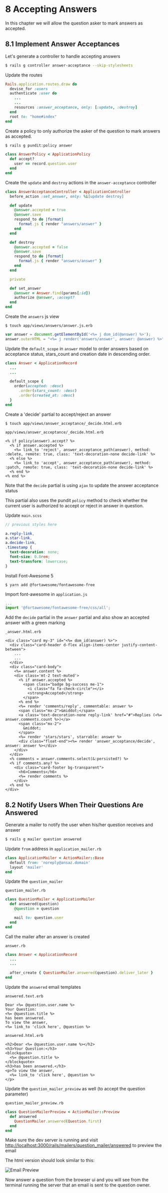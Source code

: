 # 8 Accepting Answers

In this chapter we will allow the question asker to mark answers as accepted.

## 8.1 Implement Answer Acceptances

Let's generate a controller to handle accepting answers

```bash
$ rails g controller answer-acceptance --skip-stylesheets
```

Update the routes

```ruby
Rails.application.routes.draw do
  devise_for :users
  authenticate :user do
    ...
    ...
    resources :answer_acceptance, only: [:update, :destroy]
  end
  root to: "home#index"
end
```

Create a policy to only authorize the asker of the question to mark answers as accepted.

```bash
$ rails g pundit:policy answer
```

```ruby
class AnswerPolicy < ApplicationPolicy
  def accept?
    user == record.question.user
  end
end
```

Create the `update` and `destroy` actions in the `answer-acceptance` controller

```ruby
class AnswerAcceptanceController < ApplicationController
  before_action :set_answer, only: %i[update destroy]

  def update
    @answer.accepted = true
    @answer.save
    respond_to do |format|
      format.js { render "answers/answer" }
    end
  end

  def destroy
    @answer.accepted = false
    @answer.save
    respond_to do |format|
      format.js { render "answers/answer" }
    end
  end

  private

  def set_answer
    @answer = Answer.find(params[:id])
    authorize @answer, :accept?
  end
end
```

Create the `answers` js view

```
$ touch app/views/answers/answer.js.erb
```

```javascript
var answer = document.getElementById('<%= j dom_id(@answer) %>');
answer.outerHTML = "<%= j render('answers/answer', answer: @answer) %>";
```

Update the `default_scope` in `answer` model to order answers based on acceptance status, stars_count and creation date in descending order.

```ruby
class Answer < ApplicationRecord
  ...
  ...

  default_scope {
    order(accepted: :desc)
      .order(stars_count: :desc)
      .order(created_at: :desc)
  }
end
```

Create a 'decide' partial to accept/reject an answer

```
$ touch app/views/answer_acceptance/_decide.html.erb
```

`app/views/answer_acceptance/_decide.html.erb`

```erb
<% if policy(answer).accept? %>
  <% if answer.accepted %>
    <%= link_to 'reject', answer_acceptance_path(answer), method: :delete, remote: true, class: 'text-decoration-none decide-link' %>
  <% else %>
    <%= link_to 'accept', answer_acceptance_path(answer), method: :patch, remote: true, class: 'text-decoration-none decide-link' %>
  <% end %>
<% end %>
```

Note that the `decide` partial is using `ajax` to update the answer acceptance status

This partial also uses the pundit `policy` method to check whether the current user is authorized to accept or reject in answer in question.

Update `main.scss`

```scss
// previous styles here

a.reply-link,
a.star-link,
a.decide-link,
.timestamp {
  text-decoration: none;
  font-size: 0.8rem;
  text-transform: lowercase;
}
```

Install Font-Awesome 5

```
$ yarn add @fortawesome/fontawesome-free
```

Import font-awesome in `application.js`

```javascript
...
import '@fortawesome/fontawesome-free/css/all';
```

Add the `decide` partial in the `answer` partial and also show an accepted answer with a green marking

`_answer.html.erb`

```erb
<div class="card my-3" id="<%= dom_id(answer) %>">
  <div class="card-header d-flex align-items-center justify-content-between">
    ...
    ...
  </div>
  <div class="card-body">
    <%= answer.content %>
    <div class='mt-2 text-muted'>
      <% if answer.accepted %>
        <span class="badge bg-success me-1">
          <i class="fa fa-check-circle"></i>
          <strong>Accepted</strong>
        </span>
      <% end %>
      <%= render 'comments/reply', commentable: answer %>
      <span class="mx-2">&middot;</span>
      <a class='text-decoration-none reply-link' href="#">Replies (<%= answer.comments.count %>)</a>
      <span class="mx-2">
        &middot;
      </span>
      <%= render 'stars/stars', starrable: answer %>
      <div class="float-end"><%= render 'answer_acceptance/decide', answer: answer %></div>
    </div>
  </div>
  <% comments = answer.comments.select(&:persisted?) %>
  <% if comments.any? %>
    <div class="card-footer bg-transparent">
      <h6>Comments</h6>
      <%= render comments %>
    </div>
  <% end %>
</div>
```

## 8.2 Notify Users When Their Questions Are Answered

Generate a mailer to notify the user when his/her question receives and answer

```bash
$ rails g mailer question answered
```

Update `from` address in `application_mailer.rb`

```ruby
class ApplicationMailer < ActionMailer::Base
  default from: 'noreply@ansaz.domain'
  layout 'mailer'
end
```

Update the `question_mailer`

`question_mailer.rb`

```ruby
class QuestionMailer < ApplicationMailer
  def answered(question)
    @question = question

    mail to: question.user
  end
end
```

Call the mailer after an answer is created

`answer.rb`

```ruby
class Answer < ApplicationRecord
  ...
  ...

  after_create { QuestionMailer.answered(question).deliver_later }
end
```

Update the `answered` email templates

`answered.text.erb`

```erb
Dear <%= @question.user.name %>
Your Question:
<%= @question.title %>
has been answered.
To view the answer,
<%= link_to 'click here', @question %>
```

`answered.html.erb`

```erb
<h2>Dear <%= @question.user.name %></h2>
<h3>Your Question:</h3>
<blockquote>
  <%= @question.title %>
</blockquote>
<h3>has been answered.</h3>
<p>To view the answer,
  <%= link_to 'click here', @question %>
</p>
```

Update the `question_mailer_preview` as well (to accept the question parameter)

`question_mailer_preview.rb`

```ruby
class QuestionMailerPreview < ActionMailer::Preview
  def answered
    QuestionMailer.answered(Question.first)
  end
end
```

Make sure the dev server is running and visit [http://localhost:3000/rails/mailers/question_mailer/answered](http://localhost:3000/rails/mailers/question_mailer/answered) to preview the email

The html version should look similar to this:

![Email Preview](./email-preview.png)

Now answer a question from the browser ui and you will see from the terminal running the server that an email is sent to the question owner.
